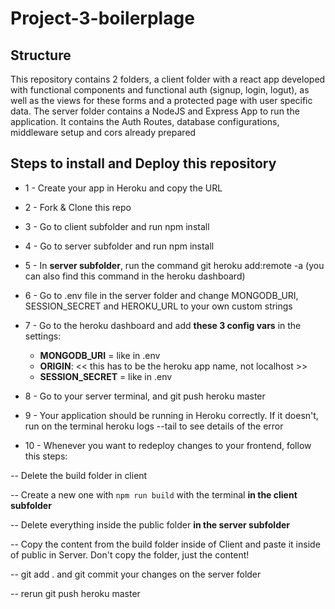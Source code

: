 # Project-3-boilerplage

## Structure

This repository contains 2 folders, a client folder with a react app developed with functional components and functional auth (signup, login, logut), as well as the views for these forms and a protected page with user specific data.
The server folder contains a NodeJS and Express App to run the application. It contains the Auth Routes, database configurations, middleware setup and cors already prepared

## Steps to install and Deploy this repository

- 1 - Create your app in Heroku and copy the URL

- 2 - Fork & Clone this repo

- 3 - Go to client subfolder and run npm install

- 4 - Go to server subfolder and run npm install

- 5 - In **server subfolder**, run the command git heroku add:remote -a <your app name> (you can also find this command in the heroku dashboard)

- 6 - Go to .env file in the server folder and change MONGODB_URI, SESSION_SECRET and HEROKU_URL to your own custom strings

- 7 - Go to the heroku dashboard and add **these 3 config vars** in the settings: 
  - **MONGODB_URI** = like in .env
  - **ORIGIN**:  << this has to be the heroku app name, not localhost >>
  - **SESSION_SECRET** = like in .env

- 8 - Go to your server terminal, and git push heroku master

- 9 - Your application should be running in Heroku correctly. If it doesn't, run on the terminal heroku logs --tail to see details of the error

- 10 - Whenever you want to redeploy changes to your frontend, follow this steps:

-- Delete the build folder in client

-- Create a new one with `npm run build` with the terminal **in the client subfolder**

-- Delete everything inside the public folder **in the server subfolder**

-- Copy the content from the build folder inside of Client and paste it inside of public in Server. Don't copy the folder, just the content!

-- git add . and git commit your changes on the server folder

-- rerun git push heroku master
